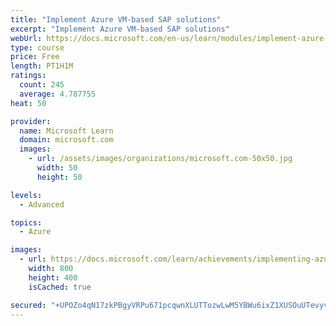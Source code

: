 ```yaml
---
title: "Implement Azure VM-based SAP solutions"
excerpt: "Implement Azure VM-based SAP solutions"
webUrl: https://docs.microsoft.com/en-us/learn/modules/implement-azure-vm-based-sap-solutions/
type: course
price: Free
length: PT1H1M
ratings:
  count: 245
  average: 4.787755
heat: 50

provider:
  name: Microsoft Learn
  domain: microsoft.com
  images:
    - url: /assets/images/organizations/microsoft.com-50x50.jpg
      width: 50
      height: 50

levels:
  - Advanced

topics:
  - Azure

images:
  - url: https://docs.microsoft.com/learn/achievements/implementing-azure-vm-based-sap-solutions-social.png
    width: 800
    height: 400
    isCached: true

secured: "+UPOZo4qN17zkPBgyVRPu671pcqwnXLUTTozwLwM5YBWu6ixZ1XUSOuUTevyvCdiVQlYw9z1NJHjEkGa4nJDS9ZmpE324Sbtn3/p+COv5DGCBNE/uC1ZBiKOE8nEu9YAKi+o23XCfHciLwjodP0LFWKUv5fhTBTgk0kXmInN4o8TEMPrHpDOQf13rWXrd6x+860QYbgUASd5FQCyybJwORXcpS1fdnNRQBOOf0Xqzk4wdN3oiD7sv/Y2ysiXp9aze66eysFj5rw5uPInwZq2p8oirlNvvEy8pWjis34mRbwHEg80La7tnfgq+eOjdzRUZMR4i9/xL7GIcFHvVvwv8NoDnWu+i494Uk63q1TTuodBOo5IrFClhPWmyu6YGmxVYmA6LZqyE2qdsLK9ApvVFxqlJ9iPNdIWkZnb4H8kwzU=;R7Ncok0DcX9moW5PuMomLQ=="
---
```


